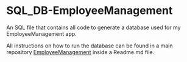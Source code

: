 # SQL_DB-EmployeeManagement
An SQL file that contains all code to generate a database used for my EmployeeManagement app.

All instructions on how to run the database can be found in a main repository <a href="https://github.com/szymanskidawid/EmployeeManagement" target="_blank">EmployeeManagement</a> inside a Readme.md file.
